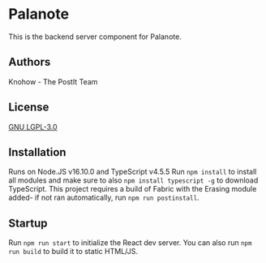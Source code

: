 # Palanote
This is the backend server component for Palanote.

## Authors
Knohow - The PostIt Team

## License
[GNU LGPL-3.0](https://tldrlegal.com/license/gnu-lesser-general-public-license-v3-(lgpl-3))

## Installation
Runs on Node.JS v16.10.0 and TypeScript v4.5.5
Run `npm install` to install all modules and make sure to also `npm install typescript -g` to download TypeScript. This project requires a build of Fabric with the Erasing module added- if not ran automatically, run `npm run postinstall`.

## Startup
Run `npm run start` to initialize the React dev server. You can also run `npm run build` to build it to static HTML/JS.
